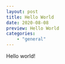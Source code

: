 ```yaml
---
layout: post
title: Hello World
date: 2020-08-08
preview: Hello World
categories: 
    - "general"
---
```


Hello world!
